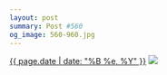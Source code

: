 ```yaml
---
layout: post
summary: Post #560
og_image: 560-960.jpg
---
```


<p>
  <time><a href="/560">{{ page.date | date: "%B %e, %Y" }}</a></time>
  <a href="/560"><img src="{{ site.assets_url }}/560-480.jpg" srcset="{{ site.assets_url }}/560-240.jpg 240w, {{ site.assets_url }}/560-480.jpg 480w, {{ site.assets_url }}/560-720.jpg 720w, {{ site.assets_url }}/560-960.jpg 960w" sizes="(min-width: 700px) 50vw, calc(100vw - 2rem)" /></a>
</p>
